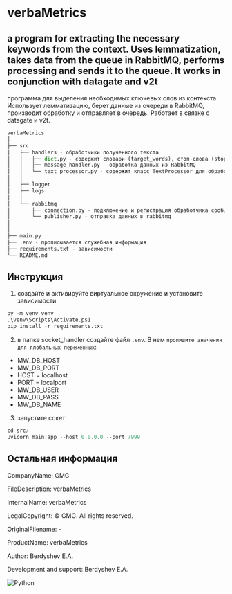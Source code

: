 # verbaMetrics

a program for extracting the necessary keywords from the context. Uses lemmatization, takes data from the queue in RabbitMQ, performs processing and sends it to the queue. It works in conjunction with datagate and v2t
---
программа для выделения необходимых ключевых слов из контекста. Использует лемматизацию, берет данные из очереди в RabbitMQ,  производит обработку и отправляет в очередь. Работает в связке с datagate и v2t.


```python
verbaMetrics
│
├── src
│   ├── handlers - обработчики полученного текста
│   │   ├── dict.py - содержит словари (target_words), стоп-слова (stop_words)
│   │   ├── message_handler.py - обработка данных из RabbitMQ
│   │   └── text_processor.py - содержит класс TextProcessor для обработки данных 
│   │
│   ├── logger
│   ├── logs
│   │
│   └── rabbitmq
│       ├── connection.py - подключение и регистрация обработчика сообщений
│       └── publisher.py - отправка данных в rabbitmq
│
│
├── main.py
├── .env - прописывается служебная информация
├── requirements.txt - зависимости
└── README.md
```

## Инструкция
1. создайте и активируйте виртуальное окружение и установите зависимости:
```python
py -m venv venv
.\venv\Scripts\Activate.ps1
pip install -r requirements.txt
```

2. в папке socket_handler создайте файл `.env`. В нем `пропишите значения для глобальных переменных`:
- MW_DB_HOST
- MW_DB_PORT
- HOST = localhost
- PORT = localport
- MW_DB_USER
- MW_DB_PASS
- MW_DB_NAME

3. запустите сокет:
```python
cd src/
uvicorn main:app --host 0.0.0.0 --port 7999
```

## Остальная информация
CompanyName: GMG

FileDescription: verbaMetrics

InternalName: verbaMetrics

LegalCopyright: © GMG. All rights reserved.

OriginalFilename: -

ProductName: verbaMetrics

Author: Berdyshev E.A.

Development and support: Berdyshev E.A.

![Python](https://img.shields.io/badge/Python-3776AB?style=for-the-badge&logo=python&logoColor=white)

